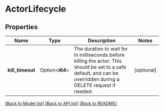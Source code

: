 # ActorLifecycle

## Properties

Name | Type | Description | Notes
------------ | ------------- | ------------- | -------------
**kill_timeout** | Option<**i64**> | The duration to wait for in milliseconds before killing the actor. This should be set to a safe default, and can be overridden during a DELETE request if needed. | [optional]

[[Back to Model list]](../README.md#documentation-for-models) [[Back to API list]](../README.md#documentation-for-api-endpoints) [[Back to README]](../README.md)


